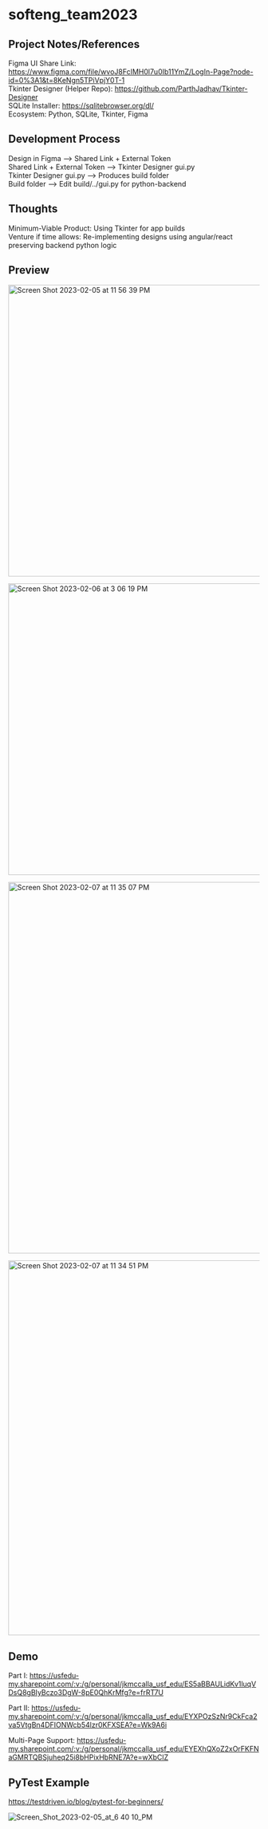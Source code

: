 # softeng_team2023

## Project Notes/References

Figma UI Share Link: https://www.figma.com/file/wvoJ8FcIMH0l7u0Ib11YmZ/LogIn-Page?node-id=0%3A1&t=8KeNgn5TPiVpjY0T-1 <br>
Tkinter Designer (Helper Repo): https://github.com/ParthJadhav/Tkinter-Designer <br>
SQLite Installer: https://sqlitebrowser.org/dl/ <br>
Ecosystem: Python, SQLite, Tkinter, Figma

## Development Process <br>

Design in Figma --> Shared Link + External Token <br>
Shared Link + External Token --> Tkinter Designer gui.py <br>
Tkinter Designer gui.py --> Produces build folder <br>
Build folder --> Edit build/../gui.py for python-backend 

## Thoughts <br>

Minimum-Viable Product: Using Tkinter for app builds <br>
Venture if time allows: Re-implementing designs using angular/react preserving backend python logic 

## Preview <br>

<img width="585" alt="Screen Shot 2023-02-05 at 11 56 39 PM" src="https://user-images.githubusercontent.com/59835986/216887108-650a0774-0b53-4325-887f-e741b37a9762.png"> <br>

<img width="585" alt="Screen Shot 2023-02-06 at 3 06 19 PM" src="https://user-images.githubusercontent.com/59835986/217073984-6d3f114a-dbb2-427b-bd2b-2940ea487dcb.png"> <br>

<img width="745" alt="Screen Shot 2023-02-07 at 11 35 07 PM" src="https://user-images.githubusercontent.com/59835986/217434940-9aa03b53-9503-462b-81f1-7b5c89d3d086.png"> <br>

<img width="752" alt="Screen Shot 2023-02-07 at 11 34 51 PM" src="https://user-images.githubusercontent.com/59835986/217434960-96e53360-56c0-47e0-bf22-693a74f8ec43.png"> <br>

## Demo <br>

Part I: https://usfedu-my.sharepoint.com/:v:/g/personal/jkmccalla_usf_edu/ES5aBBAULidKv1luqVDsQ8gBIyBczo3DgW-8pE0QhKrMfg?e=frRT7U <br>

Part II: https://usfedu-my.sharepoint.com/:v:/g/personal/jkmccalla_usf_edu/EYXPOzSzNr9CkFca2va5VtgBn4DFIONWcb54lzr0KFXSEA?e=Wk9A6i <br>

Multi-Page Support: https://usfedu-my.sharepoint.com/:v:/g/personal/jkmccalla_usf_edu/EYEXhQXoZ2xOrFKFNaGMRTQBSjuheq25i8bHPixHbRNE7A?e=wXbClZ <br>

## PyTest Example <br>

https://testdriven.io/blog/pytest-for-beginners/ <br>

![Screen_Shot_2023-02-05_at_6 40 10_PM](https://user-images.githubusercontent.com/59835986/217027637-d9c1e830-7a18-4720-bd9c-e7a31be12b1d.png) <br>
